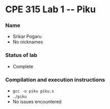 # CPE 315 Lab 1 -- Piku

### Name
* Srikar Pogaru
* No nicknames 

### Status of lab
* Complete

### Compilation and execution instructions
* `gcc -o piku piku.s`
* `./piku`
* No issues encountered

